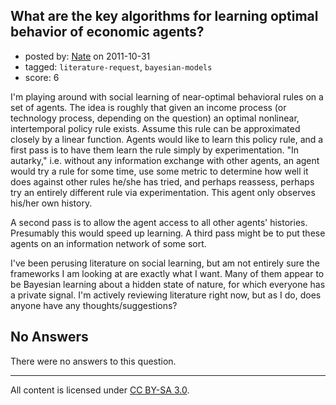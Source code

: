 ## What are the key algorithms for learning optimal behavior of economic agents?

- posted by: [Nate](https://stackexchange.com/users/-1/119-nate) on 2011-10-31
- tagged: `literature-request`, `bayesian-models`
- score: 6

I'm playing around with social learning of near-optimal behavioral rules on a set of agents. The idea is roughly that given an income process (or technology process, depending on the question) an optimal nonlinear, intertemporal policy rule exists. Assume this rule can be approximated closely by a linear function. Agents would like to learn this policy rule, and a first pass is to have them learn the rule simply by experimentation. "In autarky," i.e. without any information exchange with other agents, an agent would try a rule for some time, use some metric to determine how well it does against other rules he/she has tried, and perhaps reassess, perhaps try an entirely different rule via experimentation. This agent only observes his/her own history.

A second pass is to allow the agent access to all other agents' histories. Presumably this would speed up learning. A third pass might be to put these agents on an information network of some sort. 

I've been perusing literature on social learning, but am not entirely sure the frameworks I am looking at are exactly what I want. Many of them appear to be Bayesian learning about a hidden state of nature, for which everyone has a private signal. I'm actively reviewing literature right now, but as I do, does anyone have any thoughts/suggestions?

## No Answers

There were no answers to this question.


---

All content is licensed under [CC BY-SA 3.0](https://creativecommons.org/licenses/by-sa/3.0/).
